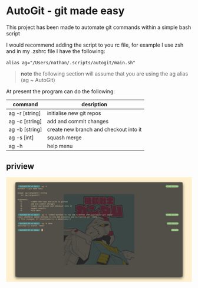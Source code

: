 # AutoGit - git made easy

This project has been made to automate git commands within a simple bash script

I would recommend adding the script to you rc file, for example I use zsh
and in my .zshrc file I have the following:

```console
alias ag="/Users/nathan/.scripts/autogit/main.sh"
```

> **note** the following section will assume that you are using the ag alias
> (ag ~ AutoGit)

At present the program can do the following:

| command        | desription                             |
|----------------|----------------------------------------|
| ag -r [string] | initialise new git repos               |
| ag -c [string] | add and commit changes                 |
| ag -b [string] | create new branch and checkout into it |
| ag -s [int]    | squash merge                           |
| ag -h          | help menu                              |


## priview

![image](images/autoGit.png)
